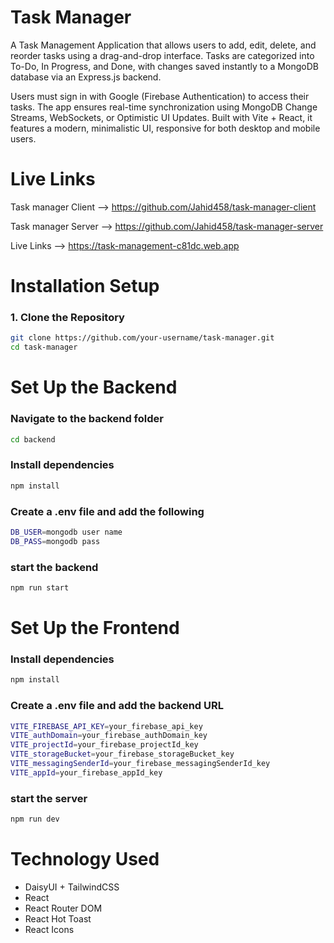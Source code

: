 
# Task Manager
A Task Management Application that allows users to add, edit, delete, and reorder tasks using a drag-and-drop interface. Tasks are categorized into To-Do, In Progress, and Done, with changes saved instantly to a MongoDB database via an Express.js backend.

Users must sign in with Google (Firebase Authentication) to access their tasks. The app ensures real-time synchronization using MongoDB Change Streams, WebSockets, or Optimistic UI Updates. Built with Vite + React, it features a modern, minimalistic UI, responsive for both desktop and mobile users.
# Live Links

Task manager Client --> https://github.com/Jahid458/task-manager-client

Task manager Server --> https://github.com/Jahid458/task-manager-server

Live Links --> https://task-management-c81dc.web.app


# Installation Setup


### 1. Clone the Repository
```sh
git clone https://github.com/your-username/task-manager.git
cd task-manager
```
#  Set Up the Backend 

### Navigate to the backend folder
```sh
cd backend
```
### Install dependencies
```sh
npm install
```
### Create a .env file and add the following
```sh
DB_USER=mongodb user name
DB_PASS=mongodb pass 
```

### start the backend 
```sh
npm run start
```
#  Set Up the Frontend


### Install dependencies
```sh
npm install
```

### Create a .env file and add the backend URL
```sh
VITE_FIREBASE_API_KEY=your_firebase_api_key
VITE_authDomain=your_firebase_authDomain_key
VITE_projectId=your_firebase_projectId_key
VITE_storageBucket=your_firebase_storageBucket_key
VITE_messagingSenderId=your_firebase_messagingSenderId_key
VITE_appId=your_firebase_appId_key
```

### start the server
```sh
npm run dev
```
# Technology Used 
- DaisyUI + TailwindCSS
- React 
- React Router DOM 
- React Hot Toast
- React Icons

